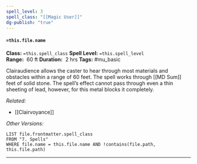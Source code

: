 ```yaml
---
spell_level: 3
spell_class: "[[Magic User]]"
dg-publish: "true"
---
```


#### `=this.file.name`

**Class:** `=this.spell_class`
**Spell Level:** `=this.spell_level`  
**Range:**  60 ft
**Duration:**  2 hrs
**Tags:** #mu_basic 

Clairaudience allows the caster to hear through most materials and obstacles within a range of 60 feet. The spell works through [[MD Sum]] feet of solid stone. The spell’s effect cannot pass through even a thin sheeting of lead, however, for this metal blocks it completely.

*Related:* 
- [[Clairvoyance]]

*Other Versions:*
```dataview
LIST file.frontmatter.spell_class
FROM "7. Spells"
WHERE file.name = this.file.name AND !contains(file.path, this.file.path)
```
___
